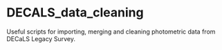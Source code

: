 # DECALS_data_cleaning
Useful scripts for importing, merging and cleaning photometric data from DECaLS Legacy Survey.


